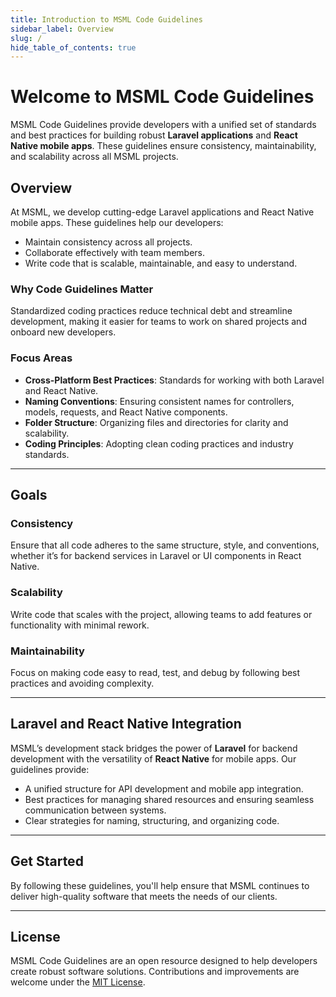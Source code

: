 ```yaml
---
title: Introduction to MSML Code Guidelines
sidebar_label: Overview
slug: /
hide_table_of_contents: true
---
```


<head>
  <title>MSML Code Guidelines: Best Practices for Laravel and React Native</title>
  <meta
    name="description"
    content="MSML Code Guidelines provide standards and best practices for building robust Laravel applications and React Native mobile apps."
  />
  <link rel="canonical" href="https://msml-guidelines.com/docs" />
  <link rel="alternate" href="https://msml-guidelines.com/docs" hreflang="x-default" />
  <link rel="alternate" href="https://msml-guidelines.com/docs" hreflang="en" />
  <meta property="og:url" content="https://msml-guidelines.com/docs" />
</head>

# Welcome to MSML Code Guidelines

MSML Code Guidelines provide developers with a unified set of standards and best practices for building robust **Laravel applications** and **React Native mobile apps**. These guidelines ensure consistency, maintainability, and scalability across all MSML projects.

## Overview

At MSML, we develop cutting-edge Laravel applications and React Native mobile apps. These guidelines help our developers:
- Maintain consistency across all projects.
- Collaborate effectively with team members.
- Write code that is scalable, maintainable, and easy to understand.

### Why Code Guidelines Matter

Standardized coding practices reduce technical debt and streamline development, making it easier for teams to work on shared projects and onboard new developers.

### Focus Areas

- **Cross-Platform Best Practices**: Standards for working with both Laravel and React Native.
- **Naming Conventions**: Ensuring consistent names for controllers, models, requests, and React Native components.
- **Folder Structure**: Organizing files and directories for clarity and scalability.
- **Coding Principles**: Adopting clean coding practices and industry standards.

---

## Goals

### Consistency
Ensure that all code adheres to the same structure, style, and conventions, whether it’s for backend services in Laravel or UI components in React Native.

### Scalability
Write code that scales with the project, allowing teams to add features or functionality with minimal rework.

### Maintainability
Focus on making code easy to read, test, and debug by following best practices and avoiding complexity.

---

## Laravel and React Native Integration

MSML’s development stack bridges the power of **Laravel** for backend development with the versatility of **React Native** for mobile apps. Our guidelines provide:
- A unified structure for API development and mobile app integration.
- Best practices for managing shared resources and ensuring seamless communication between systems.
- Clear strategies for naming, structuring, and organizing code.

---

## Get Started

By following these guidelines, you'll help ensure that MSML continues to deliver high-quality software that meets the needs of our clients.

---
## License

MSML Code Guidelines are an open resource designed to help developers create robust software solutions. Contributions and improvements are welcome under the [MIT License](https://opensource.org/licenses/MIT).
